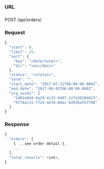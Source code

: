 ### URL

###

POST /api/orders/

### Request

```js
{
  "start": 0,
  "limit": 25,
  "sort": {
    "key": "<date/total>",
    "dir": "<asc/desc>"
  },
  "status": "<status>",
  "term": "",
  "start_date": "2017-07-31T06:00:00.000Z",
  "end_date": "2017-08-03T06:00:00.000Z",
  "org_uuids": [
    "1d02a0d4-8a29-4c33-9407-12fe5620d423",
    "6f76ac15-ff24-4e76-b0ac-bd936af67748"
  ]
}
```

### Response

```js
{
  "orders": [
    { ...see order detail },
    ...
  ],
  "total_results": <int>,
}
```

